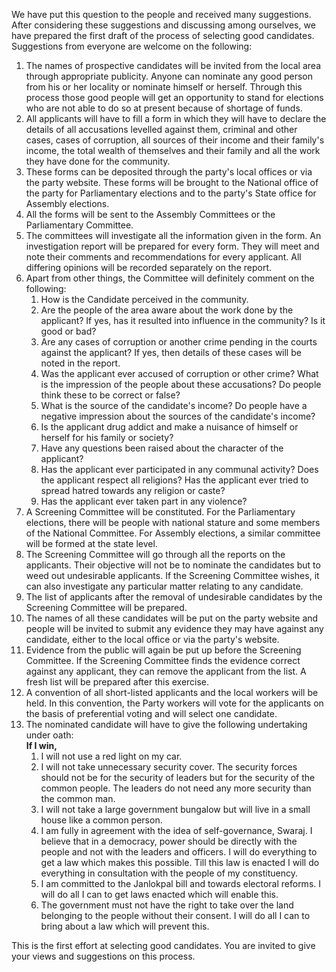 We have put this question to the people and received many suggestions. After considering these suggestions and discussing among ourselves, we have prepared the first draft of the process of selecting good candidates. Suggestions from everyone are welcome on the following:

1. The names of prospective candidates will be invited from the local area through appropriate publicity. Anyone can nominate any good person from his or her locality or nominate himself or herself. Through this process those good people will get an opportunity to stand for elections who are not able to do so at present because of shortage of funds.
2. All applicants will have to fill a form in which they will have to declare the details of all accusations levelled against them, criminal and other cases, cases of corruption, all sources of their income and their family's income, the total wealth of themselves and their family and all the work they have done for the community.
3. These forms can be deposited through the party's local offices or via the party website. These forms will be brought to the National office of the party for Parliamentary elections and to the party's State office for Assembly elections.
4. All the forms will be sent to the Assembly Committees or the Parliamentary Committee.
5. The committees will investigate all the information given in the form. An investigation report will be prepared for every form. They will meet and note their comments and recommendations for every applicant. All differing opinions will be recorded separately on the report.
6. Apart from other things, the Committee will definitely comment on the following:
	1. How is the Candidate perceived in the community.
	1. Are the people of the area aware about the work done by the applicant? If yes, has it resulted into influence in the community? Is it good or bad?
	1. Are any cases of corruption or another crime pending in the courts against the applicant? If yes, then details of these cases will be noted in the report.
	1. Was the applicant ever accused of corruption or other crime? What is the impression of the people about these accusations? Do people think these to be correct or false?
	1. What is the source of the candidate's income? Do people have a negative impression about the sources of the candidate's income?
	1. Is the applicant drug addict and make a nuisance of himself or herself for his family or society?
	1. Have any questions been raised about the character of the applicant?
	1. Has the applicant ever participated in any communal activity? Does the applicant respect all religions? Has the applicant ever tried to spread hatred towards any religion or caste?
	1. Has the applicant ever taken part in any violence?
7. A Screening Committee will be constituted. For the Parliamentary elections, there will be people with national stature and some members of the National Committee. For Assembly elections, a similar committee will be formed at the state level.
8. The Screening Committee will go through all the reports on the applicants. Their objective will not be to nominate the candidates but to weed out undesirable applicants. If the Screening Committee wishes, it can also investigate any particular matter relating to any candidate.
9. The list of applicants after the removal of undesirable candidates by the Screening Committee will be prepared.
10. The names of all these candidates will be put on the party website and people will be invited to submit any evidence they may have against any candidate, either to the local office or via the party's website.
11. Evidence from the public will again be put up before the Screening Committee. If the Screening Committee finds the evidence correct against any applicant, they can remove the applicant from the list. A fresh list will be prepared after this exercise.
12. A convention of all short-listed applicants and the local workers will be held. In this convention, the Party workers will vote for the applicants on the basis of preferential voting and will select one candidate.
13. The nominated candidate will have to give the following undertaking under oath:  
	**If I win,**
	1. I will not use a red light on my car.
	1. I will not take unnecessary security cover. The security forces should not be for the security of leaders but for the security of the common people. The leaders do not need any more security than the common man.
	1. I will not take a large government bungalow but will live in a small house like a common person.
	1. I am fully in agreement with the idea of self-governance, Swaraj. I believe that in a democracy, power should be directly with the people and not with the leaders and officers. I will do everything to get a law which makes this possible. Till this law is enacted I will do everything in consultation with the people of my constituency.
	1. I am committed to the Janlokpal bill and towards electoral reforms. I will do all I can to get laws enacted which will enable this.
	1. The government must not have the right to take over the land belonging to the people without their consent. I will do all I can to bring about a law which will prevent this.
	
This is the first effort at selecting good candidates. You are invited to give your views and suggestions on this process.